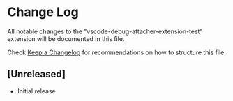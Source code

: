 # Change Log

All notable changes to the "vscode-debug-attacher-extension-test" extension will be documented in this file.

Check [Keep a Changelog](http://keepachangelog.com/) for recommendations on how to structure this file.

## [Unreleased]

- Initial release